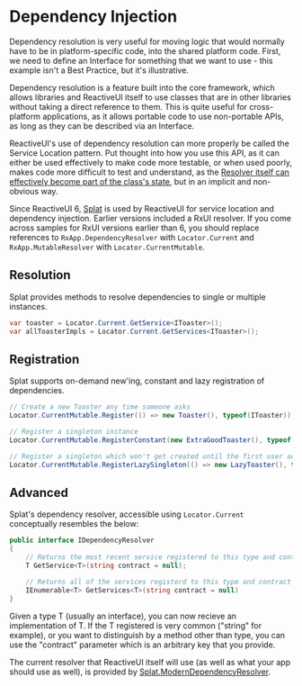 # Dependency Injection

Dependency resolution is very useful for moving logic that would normally have to be in platform-specific code, into the shared platform code. First, we need to define an Interface for something that we want to use - this example isn't a Best Practice, but it's illustrative.


Dependency resolution is a feature built into the core framework, which allows libraries and ReactiveUI itself to use classes that are in other libraries without taking a direct reference to them. This is quite useful for cross-platform applications, as it allows portable code to use non-portable APIs, as long as they can be described via an Interface.

ReactiveUI's use of dependency resolution can more properly be called the Service Location pattern. Put thought into how you use this API, as it can either be used effectively to make code more testable, or when used poorly, makes code more difficult to test and understand, as the [Resolver itself can effectively become part of the class's state](http://blog.ploeh.dk/2010/02/03/ServiceLocatorisanAnti-Pattern/), but in an implicit and non-obvious way.

Since ReactiveUI 6, [Splat](https://github.com/paulcbetts/splat) is used by ReactiveUI for service location and dependency injection. Earlier versions included a RxUI resolver. If you come across samples for RxUI versions earlier than 6, you should replace references to `RxApp.DependencyResolver` with `Locator.Current` and `RxApp.MutableResolver` with `Locator.CurrentMutable`.

## Resolution

Splat provides methods to resolve dependencies to single or multiple instances. 
 
```csharp
var toaster = Locator.Current.GetService<IToaster>();
var allToasterImpls = Locator.Current.GetServices<IToaster>();
```

## Registration

Splat supports on-demand new'ing, constant and lazy registration of dependencies. 

```cs
// Create a new Toaster any time someone asks
Locator.CurrentMutable.Register(() => new Toaster(), typeof(IToaster));

// Register a singleton instance
Locator.CurrentMutable.RegisterConstant(new ExtraGoodToaster(), typeof(IToaster));

// Register a singleton which won't get created until the first user accesses it
Locator.CurrentMutable.RegisterLazySingleton(() => new LazyToaster(), typeof(IToaster));
```

## Advanced
Splat's dependency resolver, accessible using `Locator.Current` conceptually resembles the below:

```csharp
public interface IDependencyResolver
{
    // Returns the most recent service registered to this type and contract
    T GetService<T>(string contract = null);

    // Returns all of the services registerd to this type and contract
    IEnumerable<T> GetServices<T>(string contract = null)
}
```

Given a type T (usually an interface), you can now recieve an implementation of T. If the T registered is very common ("string" for example), or you want to distinguish by a method other than type, you can use the "contract"
parameter which is an arbitrary key that you provide.

The current resolver that ReactiveUI itself will use (as well as what your app
should use as well), is provided by [Splat.ModernDependencyResolver](https://github.com/paulcbetts/splat/blob/b833718d1b7940d1d02403e86864d03d2af5cea7/Splat/ServiceLocation.cs).

